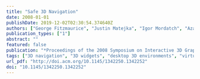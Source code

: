 ```yaml
---
title: "Safe 3D Navigation"
date: 2008-01-01
publishDate: 2019-12-02T02:30:54.374640Z
authors: ["George Fitzmaurice", "Justin Matejka", "Igor Mordatch", "Azam Khan", "Gordon Kurtenbach"]
publication_types: ["1"]
abstract: ""
featured: false
publication: "*Proceedings of the 2008 Symposium on Interactive 3D Graphics and Games*"
tags: ["3D navigation", "3D widgets", "desktop 3D environments", "virtual camera"]
url_pdf: "http://doi.acm.org/10.1145/1342250.1342252"
doi: "10.1145/1342250.1342252"
---
```


